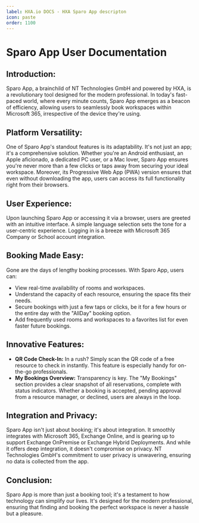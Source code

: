 ```yaml
---
label: HXA.io DOCS - HXA Sparo App descripton
icon: paste
order: 1100
---
```

# **Sparo App User Documentation**

## **Introduction:**
Sparo App, a brainchild of NT Technologies GmbH and powered by HXA, is a revolutionary tool designed for the modern professional. In today's fast-paced world, where every minute counts, Sparo App emerges as a beacon of efficiency, allowing users to seamlessly book workspaces within Microsoft 365, irrespective of the device they're using.

## **Platform Versatility:**
One of Sparo App's standout features is its adaptability. It's not just an app; it's a comprehensive solution. Whether you're an Android enthusiast, an Apple aficionado, a dedicated PC user, or a Mac lover, Sparo App ensures you're never more than a few clicks or taps away from securing your ideal workspace. Moreover, its Progressive Web App (PWA) version ensures that even without downloading the app, users can access its full functionality right from their browsers.

## **User Experience:**
Upon launching Sparo App or accessing it via a browser, users are greeted with an intuitive interface. A simple language selection sets the tone for a user-centric experience. Logging in is a breeze with Microsoft 365 Company or School account integration.

## **Booking Made Easy:**
Gone are the days of lengthy booking processes. With Sparo App, users can:
- View real-time availability of rooms and workspaces.
- Understand the capacity of each resource, ensuring the space fits their needs.
- Secure bookings with just a few taps or clicks, be it for a few hours or the entire day with the "AllDay" booking option.
- Add frequently used rooms and workspaces to a favorites list for even faster future bookings.

## **Innovative Features:**
- **QR Code Check-In:** In a rush? Simply scan the QR code of a free resource to check in instantly. This feature is especially handy for on-the-go professionals.
- **My Bookings Overview:** Transparency is key. The "My Bookings" section provides a clear snapshot of all reservations, complete with status indicators. Whether a booking is accepted, pending approval from a resource manager, or declined, users are always in the loop.

## **Integration and Privacy:**
Sparo App isn't just about booking; it's about integration. It smoothly integrates with Microsoft 365, Exchange Online, and is gearing up to support Exchange OnPremise or Exchange Hybrid Deployments. And while it offers deep integration, it doesn't compromise on privacy. NT Technologies GmbH's commitment to user privacy is unwavering, ensuring no data is collected from the app.

## **Conclusion:**
Sparo App is more than just a booking tool; it's a testament to how technology can simplify our lives. It's designed for the modern professional, ensuring that finding and booking the perfect workspace is never a hassle but a pleasure.